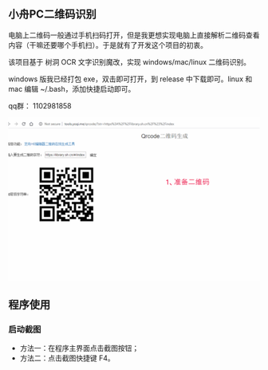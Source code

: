 ## 小舟PC二维码识别

电脑上二维码一般通过手机扫码打开，但是我更想实现电脑上直接解析二维码查看内容（干嘛还要哪个手机扫）。于是就有了开发这个项目的初衷。

该项目基于 树洞 OCR 文字识别魔改，实现 windows/mac/linux 二维码识别。

windows 版我已经打包 exe，双击即可打开，到 release 中下载即可。linux 和 mac 编辑 ~/.bash，添加快捷启动即可。

qq群： 1102981858

![截图](screenshot/2.gif)

## 程序使用
### 启动截图
- 方法一：在程序主界面点击截图按钮；
- 方法二：点击截图快捷键 F4。

